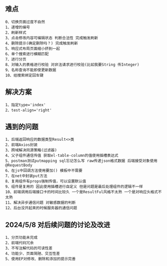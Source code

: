 ## 难点
    0、切换页面过度不自然
    1、递增的编号
    2、刷新样式
    3、点击修改内容可编辑状态 判断合法性 完成触发刷新
    4、删除提示(确定删除吗？) 完成触发刷新
    5、响应式布局页面缩小挤到一起
    6、单个搜索进行模糊匹配
    7、进行分页
    8、对输入的表格进行校验 对非法请求进行校验(比如我要String 传Integer)
    9、名称查询不能即使更新数据
    10、给搜索绑定回车键
## 解决方案 
    1、指定type='index'
    2、test-align='right'
## 遇到的问题
    1、后端返回响应的数据类型Result<>类
    2、前端Axios封装
    3、跨域解决同源策略(过滤器)
    4、父子组件通信传值 获取el-table-column的值使用插槽表达式
    5、postman测试putmapping sql忘记怎么写 raw传递json格式数据 后端接受对象使用@RequestBody
    6、在js中回调方法使用要加() 模板中不需要
    7、在net中封装put方法
    8、复用组件有props强制传值，可以设置默认值
    9、组件是复用的 因此使用插槽进行自定义 但是问题是最后处理组件的逻辑不一样
    10、前端调用后端接口卡的时间比较久 一个是ResultFul风格不太熟 一个是对响应头格式不太熟
    11、解决异步通信问题 对敏感数据的判断
    12、后台没开起来的时候服务器的通信问题
## 2024/5/8 对后续问题的讨论及改进
    1、分页功能未完成
    2、前端代码冗余
    3、不写注解代码的可读性差
    4、功能少、页面简陋、交互性差
    5、使用EP对修改、删除和添加的提示完善
